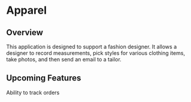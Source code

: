 # Apparel
## Overview
This application is designed to support a fashion designer. It allows 
a designer to record measurements, pick styles for various clothing items,
take photos, and then send an email to a tailor. 

## Upcoming Features
Ability to track orders

